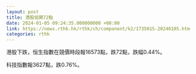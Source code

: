```yaml
---
layout: post
title: 港股低開72點
date: 2024-01-05 09:24:35.000000000 +08:00
link: https://news.rthk.hk/rthk/ch/component/k2/1735015-20240105.htm
categories: rthk
---
```


港股下跌，恒生指數在競價時段報16573點，跌72點，跌幅0.44%。

科技指數報3627點，跌0.76%。
